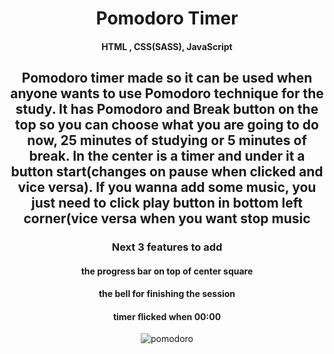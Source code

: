 <h1 align="center">Pomodoro Timer</h1>

<h4 align="center">HTML , CSS(SASS), JavaScript</h4>

<h2 align="center">Pomodoro timer made so it can be used when anyone wants to use Pomodoro technique for the study.
  It has Pomodoro and Break button on the top so you can choose what you are going to do now, 25 minutes of studying or 5 minutes of break.
  In the center is a timer and under it a button start(changes on pause when clicked and vice versa).
  If you wanna add some music, you just need to click play button in bottom left corner(vice versa when you want stop music</h2>

<h3 align="center">Next 3 features to add</h3>
<h4 align="center">the progress bar on top of center square</h4>
<h4 align="center">the bell for finishing the session</h4>
<h4 align="center">timer flicked when 00:00</h4>


<div align="center">
<img align="center" src="https://user-images.githubusercontent.com/75121895/123848288-77a57100-d90f-11eb-89ab-4491b19ec19e.png" alt="pomodoro">
</div>


